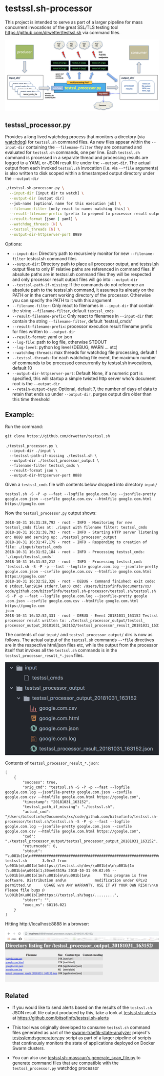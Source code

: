 # testssl.sh-processor

This project is intended to serve as part of a larger pipeline for mass concurrent invocations of the great SSL/TLS
testing tool https://github.com/drwetter/testssl.sh via command files.

![](docs/diag1.png)

## testssl_processor.py

Provides a long lived watchdog process that monitors a directory (via [watchdog](https://github.com/gorakhargosh/watchdog))
for `testssl.sh` command files. As new files appear within the `--input-dir` containing the `--filename-filter`
they are consumed and evaluated for `testssl.sh` commands, one per line. Each `testssl.sh` command is processed in a separate thread and processing results are logged to a YAML or JSON result file under the `--output-dir`. The actual output from each invoked `testssl.sh` invocation (i.e. via `--*file` arguments) is also written to disk scoped within a timestamped output directory under the `--output-dir`

```bash
./testssl.sh-processor.py \
  --input-dir [input dir to watch] \
  --output-dir [output dir]
  --job-name [optional name for this execution job] \
  --filename-filter [only react to names matching this] \
  --result-filename-prefix [prefix to prepend to processor result output files] \
  --result-format [json | yaml] \
  --watchdog_threads [N] \
  --testssl_threads [N] \
  --output-dir-httpserver-port 8989
```

Options:
* `--input-dir`: Directory path to recursively monitor for new `--filename-filter` testssl.sh command files
* `--output-dir`: Directory path to place all processor output, and testssl.sh output files to only IF relative paths are referenced in command files. If absolute paths are in testssl.sh command files they will be respected and only processor result output files will go into `--output-dir`
* `--testssl-path-if-missing`: If the commands do not reference an absolute path to the testssl.sh command, it assumes its already on the PATH or in the current working directory of the processor. Otherwise you can specify the PATH to it with this argument
* `--filename-filter`: Only react to filenames in `--input-dir` that contain the string `--filename-filter`, default `testssl_cmds`
* `--result-filename-prefix`: Only react to filenames in `--input-dir` that contain the string `--filename-filter`, default 'testssl_cmds'
* `--result-filename-prefix`: processor execution result filename prefix for files written to `--output-dir`
* `--result-format`: yaml or json
* `--log-file`: path to log file, otherwise STDOUT
* `--log-level`: python log level (DEBUG, WARN ... etc)
* `--watchdog-threads`: max threads for watchdog file processing, default 1
* `--testssl-threads`: for each watchdog file event, the maximum number of commands to be processed concurrently by testssl.sh invocations, default 10
* `--output-dir-httpserver-port`: Default None, if a numeric port is specified, this will startup a simple twisted http server who's document root is the `--output-dir`
* `--retain-output-days`: Optional, default 7, the number of days of data to retain that ends up under `--output-dir`, purges output dirs older than this time threshold


## Example:

Run the command:
```
git clone https://github.com/drwetter/testssl.sh

./testssl_processor.py \
  --input-dir ./input \
  --testssl-path-if-missing ./testssl.sh \
  --output-dir ./testssl_processor_output \
  --filename-filter testssl_cmds \
  --result-format json \
  --output-dir-httpserver-port 8888
```

Given a `testssl_cmds` file with contents below dropped into directory `input/`

```
testssl.sh -S -P -p --fast --logfile google.com.log --jsonfile-pretty google.com.json --csvfile google.com.csv --htmlfile google.com.html https://google.com
```

Now the `testssl_processor.py` output shows:

```
2018-10-31 16:31:38,792 - root - INFO - Monitoring for new testssl_cmds files at: ./input with filename filter: testssl_cmds
2018-10-31 16:31:38,793 - root - INFO - Starting HTTP server listening on: 8888 and serving up: ./testssl_processor_output
2018-10-31 16:31:47,179 - root - INFO - Responding to creation of file: ./input/testssl_cmds
2018-10-31 16:31:52,184 - root - INFO - Processing testssl_cmds: './input/testssl_cmds'
2018-10-31 16:31:52,212 - root - INFO - Processing testssl_cmd: 'testssl.sh -S -P -p --fast --logfile google.com.log --jsonfile-pretty
google.com.json --csvfile google.com.csv --htmlfile google.com.html https://google.com'
2018-10-31 16:32:52,328 - root - DEBUG - Command finished: exit code: 0 stdout.len:9194 stderr.len:0 cmd: /Users/bitsofinfo/Documents/xx/
code/github.com/bitsofinfo/testssl.sh-processor/testssl.sh/testssl.sh -S -P -p --fast --logfile google.com.log --jsonfile-pretty google
.com.json --csvfile google.com.csv --htmlfile google.com.html https://google.com
json
2018-10-31 16:32:52,331 - root - DEBUG - Event 20181031_163152 Testssl processor result written to: ./testssl_processor_output/testssl_
processor_output_20181031_163152/testssl_processor_result_20181031_163152.json
```

The contents of our `input/` and `testssl_processor_output/` dirs is now as follows.
The actual output of the `testssl.sh` commands `--*file` directives are in the respective html/json files etc, while the output from the processor itself that invokes all the `testssl.sh` commands is in the `testssl_processor_result_*.json` files.

![](docs/dirs.png)

Contents of `testssl_processor_result_*.json`:

```
[
    {
        "success": true,
        "orig_cmd": "testssl.sh -S -P -p --fast --logfile google.com.log --jsonfile-pretty google.com.json --csvfile google.com.csv --htmlfile google.com.html https://google.com",
        "timestamp": "20181031_163152",
        "testssl_path_if_missing": "./testssl.sh",
        "actual_cmd": "/Users/bitsofinfo/Documents/xx/code/github.com/bitsofinfo/testssl.sh-processor/testssl.sh/testssl.sh -S -P -p --fast --logfile google.com.log --jsonfile-pretty google.com.json --csvfile google.com.csv --htmlfile google.com.html https://google.com",
        "cwd": "./testssl_processor_output/testssl_processor_output_20181031_163152",
        "returncode": 0,
        "stdout": "\u001b[1m\n###########################################################\n    testssl.sh       3.0rc2 from \u001b[m\u001b[1mhttps://testssl.sh/dev/\u001b[m\n\u001b[1m    (\u001b[m\u001b[1;30me64519a 2018-10-31 09:02:05 -- \u001b[m\u001b[1m)\u001b[m\n\u001b[1m\n      This program is free software. Distribution and\n             modification under GPLv2 permitted.\n      USAGE w/o ANY WARRANTY. USE IT AT YOUR OWN RISK!\n\n       Please file bugs @ \u001b[m\u001b[1mhttps://testssl.sh/bugs/.........",
        "stderr": "",
        "exec_ms": 60116.021
    }
]
```

Hitting http://localhost:8888 in a browser:

![](docs/httpd.png)

## Related

* If you would like to send alerts based on the results of the `testssl.sh` JSON result file output produced by this, take a look at [testssl.sh-alerts](https://github.com/bitsofinfo/testssl.sh-alerts) at https://github.com/bitsofinfo/testssl.sh-alerts

* This tool was originally developed to consume `testssl.sh` command files generated as part of the [swarm-traefik-state-analyzer](https://github.com/bitsofinfo/swarm-traefik-state-analyzer/blob/master/docs/tlsssltools.md) project's [testsslcmdsgeneratory.py](https://github.com/bitsofinfo/swarm-traefik-state-analyzer/blob/master/docs/tlsssltools.md) script as part of a larger pipeline of scripts that continously monitors the state of applications deployed on Docker Swarm clusters.

* You can also use [testssl.sh-masscan's generate_scan_file.py](https://github.com/TKCERT/testssl.sh-masscan/blob/master/generate_scan_file.py) to generate command files that are compatible with the `testssl_processor.py` watchdog processor
